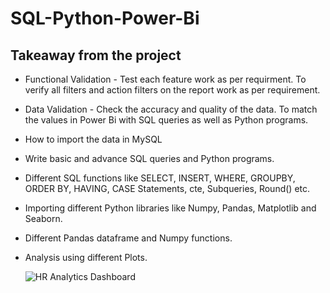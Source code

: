 # SQL-Python-Power-Bi

## Takeaway from the project

- Functional Validation - Test each feature work as per requirment. To verify all filters and action filters on the report work as per requirement.
- Data Validation - Check the accuracy and quality of the data. To match the values in Power Bi with SQL queries as well as Python programs.
- How to import the data in MySQL
- Write basic and advance SQL queries and Python programs.
- Different SQL functions like SELECT, INSERT, WHERE, GROUPBY, ORDER BY, HAVING, CASE Statements, cte, Subqueries, Round() etc.
- Importing different Python libraries like Numpy, Pandas, Matplotlib and Seaborn.
- Different Pandas dataframe and Numpy functions.
- Analysis using different Plots.




  ![HR Analytics Dashboard](https://github.com/shubhammalik20/SQL-Python-Power-Bi/assets/135993334/443675b1-3dbf-48f3-8f94-c3e94e70cb23)

